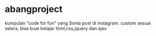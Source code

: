 # abangproject
kumpulan "code for fun" yang Sonia post di instagram.
custom sesuai selera, bisa buat belajar html,css,jquery dan ajax 
